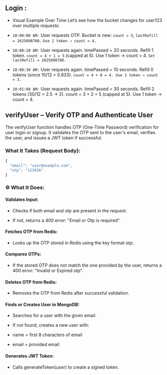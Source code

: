 ## Login :
- Visual Example Over Time
Let’s see how the bucket changes for user123 over multiple requests:

- `10:00:00 AM:` User requests OTP. Bucket is new: `count = 5`, `lastRefill = 1625098760.` `Use 1 token → count = 4.`

- `10:00:20 AM:` User requests again. timePassed = 20 seconds. Refill 1 token. `count = 4 + 1 = 5` (capped at 5). Use 1 token → count = 4. `Set lastRefill = 1625098780.`

- `10:00:30 AM:` User requests again. timePassed = 10 seconds. Refill 0 tokens (since 10/12 = 0.833). `count = 4 + 0 = 4. Use 1 token → count = 3.`

- `10:01:00 AM:` User requests again. timePassed = 30 seconds. Refill 2 tokens (30/12 = 2.5 → 2). count = 3 + 2 = 5 (capped at 5). Use 1 token → count = 4.


## verifyUser – Verify OTP and Authenticate User
The verifyUser function handles OTP (One-Time Password) verification for user login or signup. It validates the OTP sent to the user's email, verifies the user, and issues a JWT token if successful.

### What It Takes (Request Body):
```js
{
  "email": "user@example.com",
  "otp": "123456"
}
```


### ⚙️ What It Does:
#### Validates Input:
- Checks if both email and otp are present in the request.

- If not, returns a 400 error: "Email or Otp is required".

#### Fetches OTP from Redis:
- Looks up the OTP stored in Redis using the key format otp:<email>.

#### Compares OTPs:

- If the stored OTP does not match the one provided by the user, returns a 400 error: "Invalid or Expired otp".

#### Deletes OTP from Redis:

- Removes the OTP from Redis after successful validation.

#### Finds or Creates User in MongoDB:

- Searches for a user with the given email.

- If not found, creates a new user with:

- name = first 8 characters of email

- email = provided email

#### Generates JWT Token:

- Calls generateToken(user) to create a signed token.
